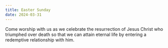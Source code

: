 ```yaml
---
title: Easter Sunday
date: 2024-03-31
---
```

Come worship with us as we celebrate the resurrection of Jesus Christ who triumphed over death so that we can attain eternal life by entering a redemptive relationship with him.
